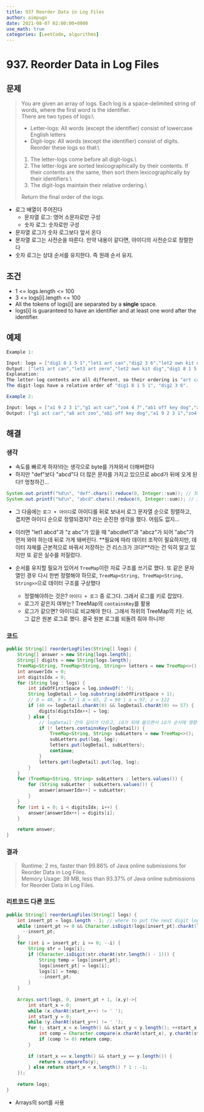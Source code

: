 ```yaml
---
title: 937 Reorder Data in Log Files
author: aimpugn
date: 2021-08-07 02:00:00+0900
use_math: true
categories: [LeetCode, algorithms]
---
```


# 937. Reorder Data in Log Files

## 문제

> You are given an array of logs. Each log is a space-delimited string of words, where the first word is the identifier. \
> There are two types of logs:\
>
> - Letter-logs: All words (except the identifier) consist of lowercase English letters
> - Digit-logs: All words (except the identifier) consist of digits.
> Reorder these logs so that:\
>
> 1. The letter-logs come before all digit-logs.\
> 2. The letter-logs are sorted lexicographically by their contents. If their contents are the same, then sort them lexicographically by their identifiers.\
> 3. The digit-logs maintain their relative ordering.\
>
> Return the final order of the logs.

- 로그 배열이 주어진다
  - 문자열 로그: 영어 소문자로만 구성
  - 숫자 로그: 숫자로만 구성
- 문자열 로그가 숫자 로그보다 앞서 온다
- 문자열 로그는 사전순을 따른다. 만약 내용이 같다면, 아이디의 사전순으로 정렬한다
- 숫자 로그는 상대 순서를 유지한다. 즉 원래 순서 유지.

## 조건

- 1 <= logs.length <= 100
- 3 <= logs[i].length <= 100
- All the tokens of logs[i] are separated by a **single** space.
- logs[i] is guaranteed to have an identifier and at least one word after the identifier.

## 예제

```java
Example 1:

Input: logs = ["dig1 8 1 5 1","let1 art can","dig2 3 6","let2 own kit dig","let3 art zero"]
Output: ["let1 art can","let3 art zero","let2 own kit dig","dig1 8 1 5 1","dig2 3 6"]
Explanation:
The letter-log contents are all different, so their ordering is "art can", "art zero", "own kit dig".
The digit-logs have a relative order of "dig1 8 1 5 1", "dig2 3 6".

Example 2:

Input: logs = ["a1 9 2 3 1","g1 act car","zo4 4 7","ab1 off key dog","a8 act zoo"]
Output: ["g1 act car","a8 act zoo","ab1 off key dog","a1 9 2 3 1","zo4 4 7"]
```

## 해결

### 생각

- 속도를 빠르게 하자!라는 생각으로 byte를 가져와서 더해버렸다
- 하지만 "def"보다 "abcd"다 더 많은 문자를 가지고 있으므로 abcd가 뒤에 오게 된다!! 멍청하긴...

```java
System.out.printf("%d\n", "def".chars().reduce(0, Integer::sum)); // 303
System.out.printf("%d\n", "abcd".chars().reduce(0, Integer::sum)); // 394
```

- 그 다음에는 `로그 + 아이디`로 아이디를 뒤로 보내서 로그 문자열 순으로 정렬하고, 겹치면 아이디 순으로 정렬되겠지? 라는 순진한 생각을 했다. 어림도 없지...
- 이러면 "let1 abcd"과 "z abc"가 있을 때 "abcdlet1"과 "abcz"가 되어 "abc"가 먼저 와야 하는데 뒤로 가게 돼버린다. **필요에 따라 데이터 조작이 필요하지만, 데이터 자체를 근본적으로 바꿔서 저장하는 건 리스크가 크다!**라는 건 익히 알고 있지만 또 같은 실수를 저질렀다.

- 순서를 유지할 필요가 있어서 `TreeMap`이란 자료 구조를 쓰기로 했다. 또 같은 문자열인 경우 다시 한번 정렬해야 하므로, `TreeMap<String, TreeMap<String, String>>`으로 데이터 구조를 구상했다
  - 정렬해야하는 것은? `아이디 + 로그` 중 로그다. 그래서 로그를 키로 잡았다.
  - 로그가 같은지 여부는? TreeMap의 `containsKey`를 활용
  - 로그가 같으면? 아이디로 비교해야 한다. 그래서 하위의 TreeMap의 키는 id, 그 값은 원본 로그로 했다. 결국 원본 로그를 되돌려 줘야 하니까!

### 코드

```java
public String[] reorderLogFiles(String[] logs) {
    String[] answer = new String[logs.length];
    String[] digits = new String[logs.length];
    TreeMap<String, TreeMap<String, String>> letters = new TreeMap<>();
    int answerIdx = 0;
    int digitsIdx = 0;
    for (String log : logs) {
        int idxOfFirstSpace = log.indexOf(' ');
        String logDetail = log.substring(idxOfFirstSpace + 1);
        // 0 = 48, 9 = 57 | A = 65, Z = 90 | a = 97, z = 122
        if (48 <= logDetail.charAt(0) && logDetail.charAt(0) <= 57) {
            digits[digitsIdx++] = log;
        } else {
            // logDetail 간의 길이가 다르고, id가 뒤에 붙으면서 id가 순서에 영향을 주게 된다
            if (! letters.containsKey(logDetail)) {
                TreeMap<String, String> subLetters = new TreeMap<>();
                subLetters.put(log, log);
                letters.put(logDetail, subLetters);
                continue;
            }
            letters.get(logDetail).put(log, log);
        }
    }
    for (TreeMap<String, String> subLetters : letters.values()) {
        for (String subLetter : subLetters.values()) {
            answer[answerIdx++] = subLetter;
        }
    }
    for (int i = 0; i < digitsIdx; i++) {
        answer[answerIdx++] = digits[i];
    }

    return answer;
}
```

### 결과

> Runtime: 2 ms, faster than 99.86% of Java online submissions for Reorder Data in Log Files.\
> Memory Usage: 39 MB, less than 93.37% of Java online submissions for Reorder Data in Log Files.

### 리트코드 다른 코드

```java
public String[] reorderLogFiles(String[] logs) {
    int insert_pt = logs.length - 1; // where to put the next digit logs
    while (insert_pt >= 0 && Character.isDigit(logs[insert_pt].charAt(logs[insert_pt].length() - 1))) {
      --insert_pt;
    }
    for (int i = insert_pt; i >= 0; --i) {
        String str = logs[i];
        if (Character.isDigit(str.charAt(str.length() - 1))) {
            String temp = logs[insert_pt];
            logs[insert_pt] = logs[i];
            logs[i] = temp;
            --insert_pt;
        }
    }
    
    Arrays.sort(logs, 0, insert_pt + 1, (x,y)->{
        int start_x = 0;
        while (x.charAt(start_x++) != ' ');
        int start_y = 0;
        while (y.charAt(start_y++) != ' ');
        for (; start_x < x.length() && start_y < y.length(); ++start_x, ++start_y) {
            int comp = Character.compare(x.charAt(start_x), y.charAt(start_y));
            if (comp != 0) return comp;
        }
        
        if (start_x == x.length() && start_y == y.length()) {
            return x.compareTo(y);
        } else return start_x < x.length() ? 1 : -1;
    });
    
    return logs;
}
```

- Arrays의 sort를 사용
